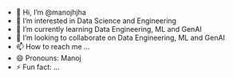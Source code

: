 - 👋 Hi, I’m @manojhjha
- 👀 I’m interested in Data Science and Engineering
- 🌱 I’m currently learning Data Engineering, ML and GenAI
- 💞️ I’m looking to collaborate on Data Engineering, ML and GenAI
- 📫 How to reach me ...
- 😄 Pronouns: Manoj
- ⚡ Fun fact: ...

<!---
manojhjha/manojhjha is a ✨ special ✨ repository because its `README.md` (this file) appears on your GitHub profile.
You can click the Preview link to take a look at your changes.
--->
